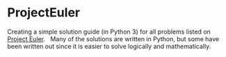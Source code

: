 # ProjectEuler

Creating a simple solution guide (in Python 3) for all problems listed on [Project Euler](https://projecteuler.net/about).
&nbsp;
Many of the solutions are written in Python, but some have been written out since it is easier to solve logically and mathematically.